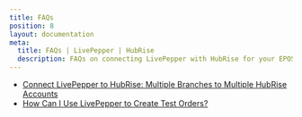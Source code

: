 ```yaml
---
title: FAQs
position: 8
layout: documentation
meta:
  title: FAQs | LivePepper | HubRise
  description: FAQs on connecting LivePepper with HubRise for your EPOS to work with other apps as a cohesive whole. Connect apps and synchronise your data.
---
```


- [Connect LivePepper to HubRise: Multiple Branches to Multiple HubRise Accounts](/apps/livepepper/faqs/connect-branches-hubrise-accounts/)
- [How Can I Use LivePepper to Create Test Orders?](/apps/livepepper/faqs/use-livepepper-to-create-test-orders/)
